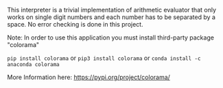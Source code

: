 This interpreter is a trivial implementation of arithmetic evaluator that only works on single digit numbers and each number has to be separated by a space. No error checking is done in this project. 

Note: 
In order to use this application you must install third-party package "colorama"

``pip install colorama``
or
``pip3 install colorama``
or 
``conda install -c anaconda colorama``

More Information here: https://pypi.org/project/colorama/ 

